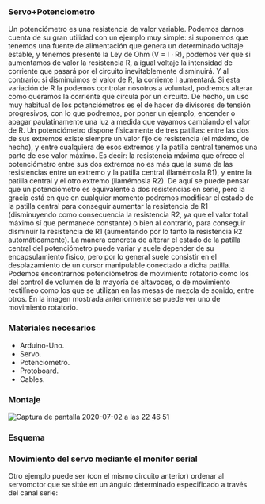 ### **Servo+Potenciometro**
Un potenciómetro es una resistencia de valor variable. Podemos darnos cuenta de su gran utilidad con un ejemplo muy simple: si suponemos que tenemos una fuente de alimentación que genera un determinado voltaje estable, y tenemos presente la Ley de Ohm (V = I · R), podemos ver que si aumentamos de valor la resistencia R, a igual voltaje la intensidad de corriente que pasará por el circuito inevitablemente disminuirá. Y al contrario: si disminuimos el valor de R, la corriente I aumentará. Si esta variación de R la podemos controlar nosotros a voluntad, podremos alterar como queramos la corriente que circula por un circuito. De hecho, un uso muy habitual de los potenciómetros es el de hacer de divisores de tensión progresivos, con lo que podremos, por poner un ejemplo, encender o apagar paulatinamente una luz a medida que vayamos cambiando el valor de R.
Un potenciómetro dispone físicamente de tres patillas: entre las dos de sus extremos existe siempre un valor fijo de resistencia (el máximo, de hecho), y entre cualquiera de esos extremos y la patilla central tenemos una parte de ese valor máximo. Es decir: la resistencia máxima que ofrece el potenciómetro entre sus dos extremos no es más que la suma de las resistencias entre un extremo y la patilla central (llamémosla R1), y entre la patilla central y el otro extremo (llamémosla R2). De aquí se puede pensar que un potenciómetro es equivalente a dos resistencias en serie, pero la gracia está en que en cualquier momento podremos modificar el estado de la patilla central para conseguir aumentar la resistencia de R1 (disminuyendo como consecuencia la resistencia R2, ya que el valor total máximo sí que permanece constante) o bien al contrario, para conseguir disminuir la resistencia de R1 (aumentando por lo tanto la resistencia R2 automáticamente).
La manera concreta de alterar el estado de la patilla central del potenciómetro puede variar y suele depender de su encapsulamiento físico, pero por lo general suele consistir en el desplazamiento de un cursor manipulable conectado a dicha patilla. Podemos encontrarnos potenciómetros de movimiento rotatorio como los del control de volumen de la mayoría de altavoces, o de movimiento rectilíneo como los que se utilizan en las mesas de mezcla de sonido, entre otros. En la imagen mostrada anteriormente se puede ver uno de movimiento rotatorio.

### **Materiales necesarios**
- Arduino-Uno.
- Servo.
- Potenciometro.
- Protoboard.
- Cables.
### **Montaje**
![Captura de pantalla 2020-07-02 a las 22 46 51](https://user-images.githubusercontent.com/47045714/86409839-f1355f80-bcb9-11ea-95f8-ba5130bca010.png)

### **Esquema**


### **Movimiento del servo mediante el monitor serial**
Otro ejemplo puede ser (con el mismo circuito anterior) ordenar al servomotor que se sitúe en un ángulo determinado especificado a través del canal serie:





